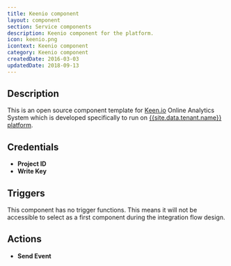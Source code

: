 ```yaml
---
title: Keenio component
layout: component
section: Service components
description: Keenio component for the platform.
icon: keenio.png
icontext: Keenio component
category: Keenio component
createdDate: 2016-03-03
updatedDate: 2018-09-13
---
```


## Description

This is an open source component template for [Keen.io](https://keen.io/) Online Analytics System which is developed specifically to run on [{{site.data.tenant.name}} platform](http://www.{{site.data.tenant.name}}).

## Credentials

  * **Project ID**
  * **Write Key**

## Triggers

This component has no trigger functions. This means it will not be accessible to
select as a first component during the integration flow design.

## Actions

  * **Send Event**
